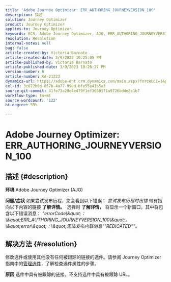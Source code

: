 ```yaml
---
title: 'Adobe Journey Optimizer: ERR_AUTHORING_JOURNEYVERSION_100'
description: 描述
solution: Journey Optimizer
product: Journey Optimizer
applies-to: Journey Optimizer
keywords: KCS, Adobe Journey Optimizer, AJO, ERR_AUTHORING_JOURNEYVERSION_100, 发布历程
resolution: Resolution
internal-notes: null
bug: false
article-created-by: Victoria Barnato
article-created-date: 3/9/2023 10:25:05 PM
article-published-by: Victoria Barnato
article-published-date: 3/9/2023 10:26:27 PM
version-number: 6
article-number: KA-21223
dynamics-url: https://adobe-ent.crm.dynamics.com/main.aspx?forceUCI=1&pagetype=entityrecord&etn=knowledgearticle&id=4597683b-c9be-ed11-83ff-6045bd006d92
exl-id: 3c672b0d-857b-4a77-99ed-bfe55e41b5a3
source-git-commit: 41fe73a29e4e479f1ef3668171a9726bd4e8c1b7
workflow-type: tm+mt
source-wordcount: '122'
ht-degree: 59%

---
```


# Adobe Journey Optimizer: ERR_AUTHORING_JOURNEYVERSION_100

## 描述 {#description}

<b>环境</b>
Adobe Journey Optimizer (AJO)


<b>问题/症状</b>
如果尝试发布历程，您会看到以下错误： *尝试发布历程时出错* 带有指向以下内容的链接 <b>了解详情。</b>  选择时 <b>了解详情，</b> 将显示一个新窗口，其中将包含以下错误消息：
*&quot;errorCode\\\&quot;：\\\&quot;ERR_AUTHORING_JOURNEYVERSION_100\\\&quot;，\\\&quot;error\\\&quot;：\\\&quot;无法发布内联消息&quot;&quot;REDICATED&quot;&quot;。*

## 解决方法 {#resolution}


修改选件或使用其他没有任何被跟踪的链接的选件。请参阅 Journey Optimizer 指南中的[管理选件](https://experienceleague.adobe.com/docs/journey-optimizer/using/offer-decisioning/managing-offers-in-the-offer-library/configure-offers/creating-personalized-offers.html?lang=en#offer-list)，了解检查选件属性的步骤。


<b>原因</b>
选件中具有被跟踪的链接。不支持选件中具有被跟踪 URL。
